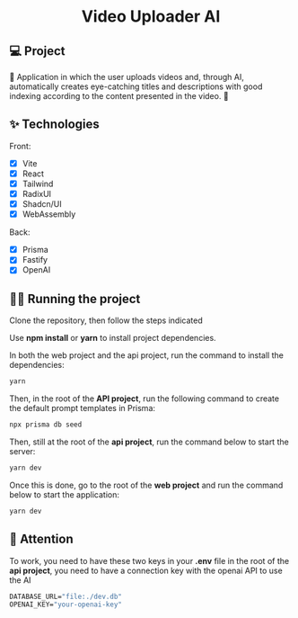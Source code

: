 <h1 align="center">
  Video Uploader AI
</h1>

## 💻 Project

🚧 Application in which the user uploads videos and, through AI, automatically creates eye-catching titles and descriptions with good indexing according to the content presented in the video. 🚀

## ✨ Technologies

Front:

- [x] Vite
- [x] React
- [x] Tailwind
- [x] RadixUI
- [x] Shadcn/UI
- [x] WebAssembly

Back:

- [x] Prisma
- [x] Fastify
- [x] OpenAI

## 🏃‍♂️ Running the project

Clone the repository, then follow the steps indicated

Use **npm install** or **yarn** to install project dependencies.

In both the web project and the api project, run the command to install the dependencies:

```cl
yarn
```

Then, in the root of the **API project**, run the following command to create the default prompt templates in Prisma:

```cl
npx prisma db seed
```

Then, still at the root of the **api project**, run the command below to start the server:

```cl
yarn dev
```

Once this is done, go to the root of the **web project** and run the command below to start the application:

```cl
yarn dev
```

## 🚨 Attention

To work, you need to have these two keys in your **.env** file in the root of the **api project**, you need to have a connection key with the openai API to use the AI

```cl
DATABASE_URL="file:./dev.db"
OPENAI_KEY="your-openai-key"
```
